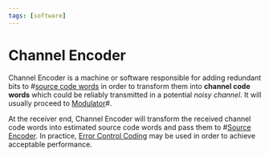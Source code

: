 ```yaml
---
tags: [software]
---
```


# Channel Encoder

Channel Encoder is a machine or software responsible for adding redundant bits
to #[source code words](202209291038.md) in order to transform them into
**channel code words** which could be reliably transmitted in a potential *noisy
channel*. It will usually proceed to [Modulator](202209291044.md)#.

At the receiver end, Channel Encoder will transform the received channel code
words into estimated source code words and pass them to #[Source Encoder](202209291038.md).
In practice, [Error Control Coding](202211032201.md) may be used in order to
achieve acceptable performance.
